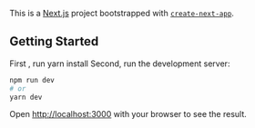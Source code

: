 This is a [Next.js](https://nextjs.org/) project bootstrapped with [`create-next-app`](https://github.com/vercel/next.js/tree/canary/packages/create-next-app).

## Getting Started

First , run yarn install
Second, run the development server:

```bash
npm run dev
# or
yarn dev
```

Open [http://localhost:3000](http://localhost:3000) with your browser to see the result.

